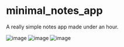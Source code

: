 # minimal_notes_app
A really simple notes app made under an hour.

![image](https://github.com/user-attachments/assets/15aa9c85-deac-4dec-81d8-62eb1fbbe716)
![image](https://github.com/user-attachments/assets/a47cea96-072e-44fb-91ee-d6e9aacad3d6)
![image](https://github.com/user-attachments/assets/588e282e-2f15-464a-b83f-6f5e2b60bcd5)
